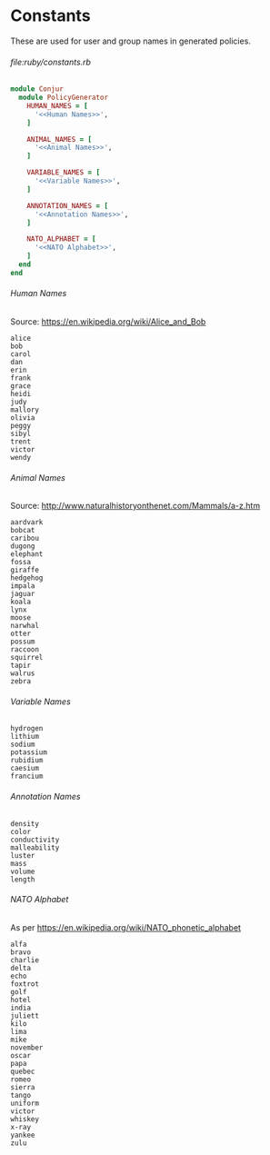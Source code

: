 # Constants

These are used for user and group names in generated policies.

###### file:ruby/constants.rb

```ruby
module Conjur
  module PolicyGenerator
    HUMAN_NAMES = [
      '<<Human Names>>',
    ]

    ANIMAL_NAMES = [
      '<<Animal Names>>',
    ]

    VARIABLE_NAMES = [
      '<<Variable Names>>',
    ]

    ANNOTATION_NAMES = [
      '<<Annotation Names>>',
    ]

    NATO_ALPHABET = [
      '<<NATO Alphabet>>',
    ]
  end
end
```

###### Human Names
Source: https://en.wikipedia.org/wiki/Alice_and_Bob

```
alice
bob
carol
dan
erin
frank
grace
heidi
judy
mallory
olivia
peggy
sibyl
trent
victor
wendy
```

###### Animal Names
Source: http://www.naturalhistoryonthenet.com/Mammals/a-z.htm

```
aardvark
bobcat
caribou
dugong
elephant
fossa
giraffe
hedgehog
impala
jaguar
koala
lynx
moose
narwhal
otter
possum
raccoon
squirrel
tapir
walrus
zebra
```

###### Variable Names
```
hydrogen
lithium
sodium
potassium
rubidium
caesium
francium
```

###### Annotation Names

```
density
color
conductivity
malleability
luster
mass
volume
length
```

###### NATO Alphabet
As per https://en.wikipedia.org/wiki/NATO_phonetic_alphabet

```
alfa
bravo
charlie
delta
echo
foxtrot
golf
hotel
india
juliett
kilo
lima
mike
november
oscar
papa
quebec
romeo
sierra
tango
uniform
victor
whiskey
x-ray
yankee
zulu
```
